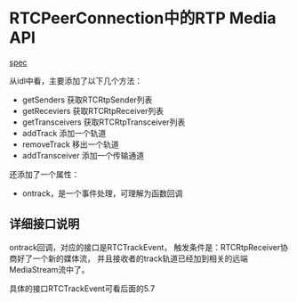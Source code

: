 # RTCPeerConnection中的RTP Media API

[spec](https://www.w3.org/TR/webrtc/#rtcpeerconnection-interface-extensions)

从idl中看，主要添加了以下几个方法：

- getSenders 获取RTCRtpSender列表
- getReceviers 获取RTCRtpReceiver列表
- getTransceivers 获取RTCRtpTransceiver列表
- addTrack 添加一个轨道
- removeTrack 移出一个轨道
- addTransceiver 添加一个传输通道

还添加了一个属性：

- ontrack，是一个事件处理，可理解为函数回调

## 详细接口说明

ontrack回调，对应的接口是RTCTrackEvent，
触发条件是：RTCRtpReceiver协商好了一个新的媒体流，
并且接收者的track轨道已经加到相关的远端MediaStream流中了。

具体的接口RTCTrackEvent可看后面的5.7
